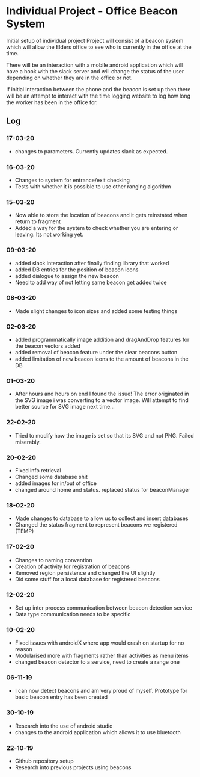 # Individual Project - Office Beacon System
Initial setup of individual project
Project will consist of a beacon system which will allow the Elders office to see who is currently in the office at the time.

There will be an interaction with a mobile android application which will have a hook with the slack server and will change the status of the user depending on whether they are in the office or not.

If initial interaction between the phone and the beacon is set up then there will be an attempt to interact with the time logging website to log how long the worker has been in the office for.

## Log
### 17-03-20
* changes to parameters. Currently updates slack as expected.

### 16-03-20
* Changes to system for entrance/exit checking 
* Tests with whether it is possible to use other ranging algorithm

### 15-03-20
* Now able to store the location of beacons and it gets reinstated when return to fragment
* Added a way for the system to check whether you are entering or leaving. Its not working yet.

### 09-03-20
* added slack interaction after finally finding library that worked
* added DB entries for the position of beacon icons
* added dialogue to assign the new beacon
* Need to add way of not letting same beacon get added twice

### 08-03-20
* Made slight changes to icon sizes and added some testing things

### 02-03-20
* added programmatically image addition and dragAndDrop features for the beacon vectors added
* added removal of beacon feature under the clear beacons button
* added limitation of new beacon icons to the amount of beacons in the DB

### 01-03-20
* After hours and hours on end I found the issue! The error originated in the SVG image i was converting to a vector image. Will attempt to find better source for SVG image next time...

### 22-02-20
* Tried to modify how the image is set so that its SVG and not PNG. Failed miserably.

### 20-02-20
* Fixed info retrieval
* Changed some database shit
* added images for in/out of office
* changed around home and status. replaced status for beaconManager

### 18-02-20
* Made changes to database to allow us to collect and insert databases
* Changed the status fragment to represent beacons we registered (TEMP)

### 17-02-20
* Changes to naming convention
* Creation of activity for registration of beacons
* Removed region persistence and changed the UI slightly
* Did some stuff for a local database for registered beacons 

### 12-02-20
* Set up inter process communication between beacon detection service
* Data type communication needs to be specific

### 10-02-20
* Fixed issues with androidX where app would crash on startup for no reason
* Modularised more with fragments rather than activities as menu items
* changed beacon detector to a service, need to create a range one

### 06-11-19
* I can now detect beacons and am very proud of myself. Prototype for basic beacon entry has been created

### 30-10-19
* Research into the use of android studio
* changes to the android application which allows it to use bluetooth

### 22-10-19
* Github repository setup
* Research into previous projects using beacons
